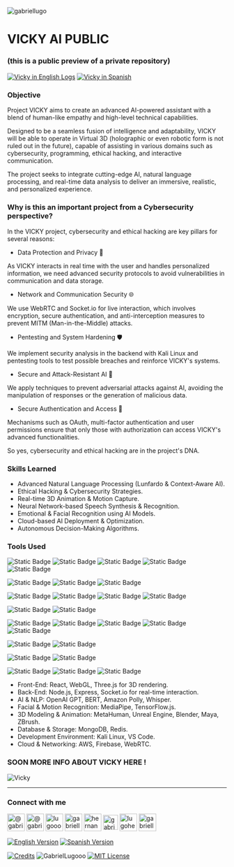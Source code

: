 <img align="center" src="https://media.licdn.com/dms/image/v2/D4D16AQGUNxQ7NSC05A/profile-displaybackgroundimage-shrink_350_1400/profile-displaybackgroundimage-shrink_350_1400/0/1738695150340?e=1749686400&v=beta&t=hBmszzzG0Zu-m7ZxeCdU5VxgDWqIZuWB0vnrMycuqY4" alt="gabriellugo" />

# VICKY AI PUBLIC

### (this is a public preview of a private repository)

<a href="https://github.com/GabrielLugooo/Vicky-Ai-Public" target="_blank" rel="noreferrer noopener"> <img align="center" src="https://img.shields.io/badge/Vicky%20in%20English-000000" alt="Vicky in English Logs" /></a>
<a href="https://github.com/GabrielLugooo/Vicky-Ai-Public/blob/main/README%20Spanish.md" target="_blank" rel="noreferrer noopener"> <img align="center" src="https://img.shields.io/badge/Vicky%20in%20Spanish-green" alt="Vicky in Spanish" /></a>

### Objective

Project VICKY aims to create an advanced AI-powered assistant with a blend of human-like empathy and high-level technical capabilities.

Designed to be a seamless fusion of intelligence and adaptability, VICKY will be able to operate in Virtual 3D (holographic or even robotic form is not ruled out in the future), capable of assisting in various domains such as cybersecurity, programming, ethical hacking, and interactive communication.

The project seeks to integrate cutting-edge AI, natural language processing, and real-time data analysis to deliver an immersive, realistic, and personalized experience.

### Why is this an important project from a Cybersecurity perspective?

In the VICKY project, cybersecurity and ethical hacking are key pillars for several reasons:

- Data Protection and Privacy 🔐

As VICKY interacts in real time with the user and handles personalized information, we need advanced security protocols to avoid vulnerabilities in communication and data storage.

- Network and Communication Security 🌐

We use WebRTC and Socket.io for live interaction, which involves encryption, secure authentication, and anti-interception measures to prevent MITM (Man-in-the-Middle) attacks.

- Pentesting and System Hardening 🛡️

We implement security analysis in the backend with Kali Linux and pentesting tools to test possible breaches and reinforce VICKY's systems.

- Secure and Attack-Resistant AI 🤖

We apply techniques to prevent adversarial attacks against AI, avoiding the manipulation of responses or the generation of malicious data.

- Secure Authentication and Access 🔑

Mechanisms such as OAuth, multi-factor authentication and user permissions ensure that only those with authorization can access VICKY's advanced functionalities.

So yes, cybersecurity and ethical hacking are in the project's DNA.

### Skills Learned

- Advanced Natural Language Processing (Lunfardo & Context-Aware AI).
- Ethical Hacking & Cybersecurity Strategies.
- Real-time 3D Animation & Motion Capture.
- Neural Network-based Speech Synthesis & Recognition.
- Emotional & Facial Recognition using AI Models.
- Cloud-based AI Deployment & Optimization.
- Autonomous Decision-Making Algorithms.

### Tools Used

![Static Badge](https://img.shields.io/badge/HTML-000000?logo=html5&logoSize=auto)
![Static Badge](https://img.shields.io/badge/Javascript-000000?logo=javascript&logoSize=auto)
![Static Badge](https://img.shields.io/badge/React-000000?logo=react&logoSize=auto)
![Static Badge](https://img.shields.io/badge/WebGL-000000?logo=webgl&logoSize=auto)
![Static Badge](https://img.shields.io/badge/Three.JS-000000?logo=threedotjs&logoSize=auto)

![Static Badge](https://img.shields.io/badge/Node.JS-000000?logo=nodedotjs&logoSize=auto)
![Static Badge](https://img.shields.io/badge/Express-000000?logo=express&logoSize=auto)
![Static Badge](https://img.shields.io/badge/Socket.IO-000000?logo=socketdotio&logoSize=auto)

![Static Badge](https://img.shields.io/badge/OpenAI-000000?logo=openai&logoSize=auto)
![Static Badge](https://img.shields.io/badge/BERT-000000?logo=bert&logoSize=auto)
![Static Badge](https://img.shields.io/badge/Amazon%20Polly-000000?logo=amazonalexa&logoSize=auto)
![Static Badge](https://img.shields.io/badge/Whisper-000000?logo=whisper&logoSize=auto)

![Static Badge](https://img.shields.io/badge/MediaPipe-000000?logo=mediapipe&logoSize=auto)
![Static Badge](https://img.shields.io/badge/Tensorflow-000000?logo=tensorflow&logoSize=auto)

![Static Badge](https://img.shields.io/badge/MetaHuman-000000?logo=metahuman&logoSize=auto)
![Static Badge](https://img.shields.io/badge/Unreal%20Engine-000000?logo=unrealengine&logoSize=auto)
![Static Badge](https://img.shields.io/badge/Blender-000000?logo=blender&logoSize=auto)
![Static Badge](https://img.shields.io/badge/Maya-000000?logo=maya&logoSize=auto)
![Static Badge](https://img.shields.io/badge/ZBrush-000000?logo=zbrush&logoSize=auto)

![Static Badge](https://img.shields.io/badge/MongoDB-000000?logo=mongodb&logoSize=auto)
![Static Badge](https://img.shields.io/badge/Redis-000000?logo=redis&logoSize=auto)

![Static Badge](https://img.shields.io/badge/Kali%20Linux-000000?logo=kalilinux&logoSize=auto)
![Static Badge](https://img.shields.io/badge/VS%20Code-000000?logo=vscode&logoSize=auto)

![Static Badge](https://img.shields.io/badge/AWS-000000?logo=amazonwebservices&logoSize=auto)
![Static Badge](https://img.shields.io/badge/Firebase-000000?logo=firebase&logoSize=auto)
![Static Badge](https://img.shields.io/badge/WebRTC-000000?logo=webrtc&logoSize=auto)

- Front-End: React, WebGL, Three.js for 3D rendering.
- Back-End: Node.js, Express, Socket.io for real-time interaction.
- AI & NLP: OpenAI GPT, BERT, Amazon Polly, Whisper.
- Facial & Motion Recognition: MediaPipe, TensorFlow.js.
- 3D Modeling & Animation: MetaHuman, Unreal Engine, Blender, Maya, ZBrush.
- Database & Storage: MongoDB, Redis.
- Development Environment: Kali Linux, VS Code.
- Cloud & Networking: AWS, Firebase, WebRTC.

### SOON MORE INFO ABOUT VICKY HERE !

<img align="center" src="https://i.imgur.com/BubTpE8.jpeg" alt="Vicky" />

---

<h3 align="left">Connect with me</h3>

<p align="left">
<a href="https://www.youtube.com/@gabriellugooo" target="_blank" rel="noreferrer noopener"> <img align="center" src="https://img.icons8.com/?size=50&id=55200&format=png" alt="@gabriellugooo" height="40" width="40" /></a>
<a href="http://www.tiktok.com/@gabriellugooo" target="_blank" rel="noreferrer noopener"> <img align="center" src="https://img.icons8.com/?size=50&id=118638&format=png" alt="@gabriellugooo" height="40" width="40" /></a>
<a href="https://instagram.com/lugooogabriel" target="_blank" rel="noreferrer noopener"> <img align="center" src="https://img.icons8.com/?size=50&id=32309&format=png" alt="lugooogabriel" height="40" width="40" /></a>
<a href="https://twitter.com/gabriellugo__" target="_blank" rel="noreferrer noopener"> <img align="center" src="https://img.icons8.com/?size=50&id=phOKFKYpe00C&format=png" alt="gabriellugo__" height="40" width="40" /></a>
<a href="https://www.linkedin.com/in/hernando-gabriel-lugo" target="_blank" rel="noreferrer noopener"> <img align="center" src="https://img.icons8.com/?size=50&id=8808&format=png" alt="hernando-gabriel-lugo" height="40" width="40" /></a>
<a href="https://github.com/GabrielLugooo" target="_blank" rel="noreferrer noopener"> <img align="center" src="https://img.icons8.com/?size=80&id=AngkmzgE6d3E&format=png" alt="gabriellugooo" height="34" width="34" /></a>
<a href="mailto:lugohernandogabriel@gmail.com"> <img align="center" src="https://img.icons8.com/?size=50&id=38036&format=png" alt="lugohernandogabriel@gmail.com" height="40" width="40" /></a>
<a href="https://linktr.ee/gabriellugooo" target="_blank" rel="noreferrer noopener"> <img align="center" src="https://simpleicons.org/icons/linktree.svg" alt="gabriellugooo" height="40" width="40" /></a>
</p>

<p align="left">
<a href="https://github.com/GabrielLugooo/GabrielLugooo/blob/main/README.md" target="_blank" rel="noreferrer noopener"> <img align="center" src="https://img.shields.io/badge/English%20Version-000000" alt="English Version" /></a>
<a href="https://github.com/GabrielLugooo/GabrielLugooo/blob/main/Readme%20Spanish.md" target="_blank" rel="noreferrer noopener"> <img align="center" src="https://img.shields.io/badge/Spanish%20Version-Green" alt="Spanish Version" /></a>
</p>

<a href="https://linktr.ee/gabriellugooo" target="_blank" rel="noreferrer noopener"> <img align="center" src="https://img.shields.io/badge/Credits-Gabriel%20Lugo-green" alt="Credits" /></a>
<img align="center" src="https://komarev.com/ghpvc/?username=GabrielLugoo&label=Profile%20views&color=green&base=2000" alt="GabrielLugooo" />
<a href="" target="_blank" rel="noreferrer noopener"> <img align="center" src="https://img.shields.io/badge/License-MIT-green" alt="MIT License" /></a>
